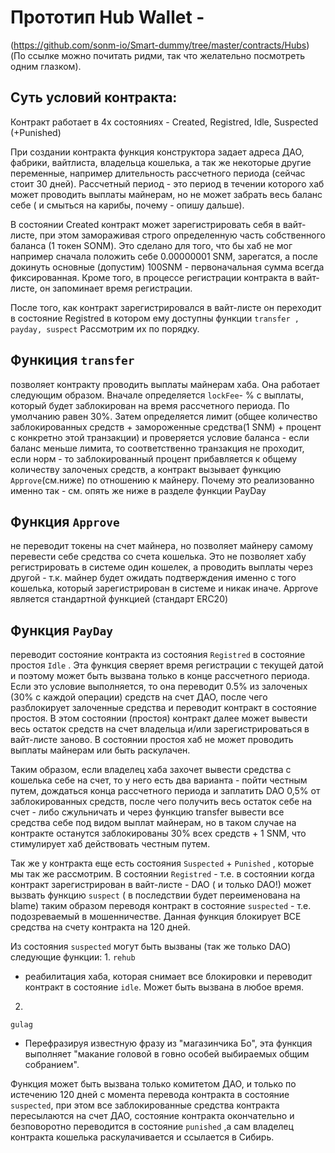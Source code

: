 # Прототип Hub Wallet -
(https://github.com/sonm-io/Smart-dummy/tree/master/contracts/Hubs)
(По ссылке можно почитать ридми, так что желательно посмотреть одним глазком).

## Суть условий контракта:

Контракт работает в 4х состояниях - Created, Registred, Idle, Suspected (+Punished)

При создании контракта функция конструктора задает адреса ДАО, фабрики, вайтлиста, владельца кошелька, а так же некоторые другие переменные, например длительность рассчетного периода (сейчас стоит 30 дней). Рассчетный период - это период в течении которого хаб может проводить выплаты майнерам, но не может забрать весь баланс себе ( и смыться на карибы, почему - опишу дальше).

В состоянии Created контракт может зарегистрировать себя в вайт-листе, при этом замораживая строго определенную часть собственного баланса (1 токен SONM). Это сделано для того, что бы хаб не мог например сначала положить себе 0.00000001 SNM, зарегатся, а после докинуть основные (допустим) 100SNM - первоначальная сумма всегда фиксированная. Кроме того, в процессе регистрации контракта в вайт-листе, он запоминает время регистрации.

После того, как контракт зарегистрировался в вайт-листе он переходит в состояние Registred в котором ему доступны функции
 ``` transfer , payday, suspect ```
Рассмотрим их по порядку.

## Функиция ```transfer```
позволяет контракту проводить выплаты майнерам хаба. Она работает следующим образом. Вначале определяется
```lockFee```-  % с выплаты, который будет заблокирован на время рассчетного периода. По умолчанию равен 30%. Затем определяется лимит (общее количество заблокированных средств + замороженные средства(1 SNM) + процент с конкретно этой транзакции) и проверяется условие баланса - если баланс меньше лимита, то соответственно транзакция не проходит, если норм - то заблокированный процент прибавляется к общему количеству залоченых средств, а контракт вызывает функцию ```Approve```(см.ниже) по отношению к майнеру. Почему это реализованно именно так - см. опять же ниже в разделе функции
PayDay


## Функция ```Approve```
не переводит токены на счет майнера, но позволяет майнеру самому перевести себе средства со счета кошелька. Это не позволяет хабу регистрировать в системе один кошелек, а проводить выплаты через другой - т.к. майнер будет ожидать подтверждения именно с того кошелька, который зарегистрирован в системе и никак иначе. Approve является стандартной функцией (стандарт ERC20)

## Функция ```PayDay```
переводит состояние контракта из состояния
```Registred```
в состояние простоя
```Idle```
.  Эта функция сверяет время регистрации с текущей датой и поэтому может быть вызвана только в конце рассчетного периода. Если это условие выполняется, то она переводит 0.5% из залоченых (30% с каждой операции) средств на счет ДАО, после чего разблокирует залоченные средства и переводит контракт в состояние простоя. В этом состоянии (простоя) контракт далее может вывести весь остаток средств на счет владельца и/или зарегистрироваться в вайт-листе заново. В состоянии простоя хаб не может проводить выплаты майнерам или быть раскулачен.

Таким образом, если владелец хаба захочет вывести средства с кошелька себе на счет, то у него есть два варианта - пойти честным путем, дождаться конца рассчетного периода и  заплатить DAO 0,5% от заблокированных средств, после чего получить весь остаток себе на счет - либо сжульничать и через функцию transfer вывести все средства себе под видом выплат майнерам, но в  таком случае на контракте останутся заблокированы 30% всех средств + 1 SNM, что стимулирует хаб действовать честным путем.

Так же у контракта еще есть состояния
```Suspected``` + ```Punished``` , которые мы так же рассмотрим.
В состоянии
```Registred``` -  т.е. в состоянии когда контракт  зарегистрирован в вайт-листе - DAO ( и только DAO!) может вызвать функцию
```suspect``` ( в последствии будет переименована на blame) таким образом переводя контракт в состояние
```suspected``` - т.е. подозреваемый в мошенничестве. Данная функция блокирует ВСЕ средства на счету контракта на 120 дней.

Из состояния
```suspected```
могут быть вызваны (так же только DAO) следующие функции:
1.
```rehub```
- реабилитация хаба, которая снимает все блокировки и переводит контракт в состояние ```idle```. Может быть вызвана в любое время.
2.
```gulag```
- Перефразируя известную фразу из "магазинчика Бо", эта функция выполняет "макание головой в говно особей выбираемых общим собранием".

Функция может быть вызвана только комитетом ДАО, и только по истечению 120 дней с момента перевода контракта в состояние
```suspected```, при этом все заблокированные средства контракта пересылаются на счет ДАО, состояние контракта окончательно и безповоротно переводится в состояние
```punished```
,а сам владелец контракта кошелька раскулачивается и ссылается в Сибирь.
